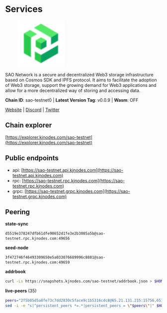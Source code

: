 # Services

<figure><img src="https://raw.githubusercontent.com/kj89/cosmos-images/main/logos/sao.png" width="150" alt=""><figcaption></figcaption></figure>

SAO Network is a secure and decentralized Web3 storage infrastructure  based on Cosmos SDK and IPFS protocol. It aims to facilitate the adoption  of Web3 storage, support the growing demand for Web3 applications and  allow for a more decentralized way of storing and accessing data.

**Chain ID**: sao-testnet0 | **Latest Version Tag**: v0.0.9 | **Wasm**: OFF

[Website](https://www.sao.network) | [Discord](https://discord.gg/f4xzfvPhhA) | [Twitter](https://twitter.com/SAONetwork)




## Chain explorer
[https://explorer.kjnodes.com/sao-testnet](https://explorer.kjnodes.com/sao-testnet)

## Public endpoints

* api: [https://sao-testnet.api.kjnodes.com](https://sao-testnet.api.kjnodes.com)
* rpc: [https://sao-testnet.rpc.kjnodes.com](https://sao-testnet.rpc.kjnodes.com)
* grpc: [https://sao-testnet.grpc.kjnodes.com](https://sao-testnet.grpc.kjnodes.com)

## Peering

**state-sync**

```text
d5519e378247dfb61dfe90652d1fe3e2b3005a5b@sao-testnet.rpc.kjnodes.com:49656
```

**seed-node**

```text
3f472746f46493309650e5a033076689996c8881@sao-testnet.rpc.kjnodes.com:49659
```

**addrbook**
```bash
curl -Ls https://snapshots.kjnodes.com/sao-testnet/addrbook.json > $HOME/.sao/config/addrbook.json
```

**live-peers** (35)
```bash
peers="2f5b05d5a8fe73c7dd2830c5face9c1b5316cdc8@65.21.131.215:15756,651a0314b0563c187691a4ff7e715b8dfb32eaa6@64.226.71.203:26656,f4ebd48ae8b347eb71c43596f8c3b406807170ae@159.223.40.81:24556,3c769db2e0332c1728b87173084cdc9dc1ab24b2@65.21.134.202:15756,d5519e378247dfb61dfe90652d1fe3e2b3005a5b@65.109.68.190:49656,3535b3f6181b8ba413cd9391515b9840aafc4b2a@142.132.194.157:26256,1d4c2290729dad5a5cb464b487e2922b88e0d4e0@65.109.117.23:49656,449ad6d55f33ed9e70a93e7d9c630e43c3227f18@159.223.34.78:27656,51064e987ab1193713957b6e07a70589d97d2903@157.245.197.58:26656,a8dc98984aff5131b04afb408ac605fabfc5bfe4@64.226.72.32:26656,536ed23e7e75b3173da835995eec36be4b25dbc3@194.233.73.34:49656,9248e2c9d075f095ea2ada4cd86294f946d8678e@149.102.129.76:26656,902240030667c196d2857dd43da27f0fa83b5225@170.64.172.224:26656,b417aa497b83a616ef77774773c3071fc216aad0@206.189.59.199:26656,91b67dd0d2904d95748e1ec5311e39033cfeaabc@65.109.92.240:1076,61e9e3927c1d25d91e8fefbdc880791e7974bfb5@159.223.19.154:27656,006e207a3f235a28bc0815001b76ee385ee4bda3@88.99.164.158:1076,0c77942550c78ae8939b691b725a9dd7ffa4d864@185.219.142.182:27656,47971c889b727897dfc753ca93a15d8e1ce9cd5a@3.140.188.3:26656,e926078d739912b6c843503c13168dee2af6a207@45.14.194.30:26656,04f9bad9b3b5c657dc7c11b341074028fb2faf2c@203.23.128.181:26656,89a64a387e5ac190a29badcfbbedead3c0ab4069@89.117.50.5:26656,c6d7c5c8d8b780756f9ff31ef735221c4a589220@31.220.72.135:26656,5524049dff1e180a85adc2c9494f59c336e631fa@164.92.91.248:20656,bf34e92211b840f044f8aed66455a73f9c7a4e10@167.99.73.24:26656,6642a126fbf5b2f8aa2f22dc169a9bb98f1c17a3@170.64.188.152:26656,b697beb5417b0fb7ce8573986519c914f5ca6c4d@217.160.201.92:35656,627d0c6e30676a0b4bdb73a324b1eb3a08e5cc45@137.184.197.65:26656,ec7e0b075202f836feac71f017a90e0d83674cb8@65.108.9.164:24556,3369d58ada8a5457c35b6710f2bd5216b863993f@34.106.73.81:26656,1f8132e69cdc8f6b0ac73f32d18bba1472895c87@65.109.61.100:49656,9be082254c4f37aa089ae04a2ee78e5a856d6633@170.64.190.91:26656,5cea6b9e5a2ffd5f42a42515fefdd44a7631d048@101.80.228.209:26656,923df3e7e591a5716d51809e9366483fd3926a38@5.188.118.105:36656,e711b6631c3e5bb2f6c389cbc5d422912b05316b@213.239.216.252:41256"
sed -i -e "s|^persistent_peers *=.*|persistent_peers = \"$peers\"|" $HOME/.sao/config/config.toml
```
